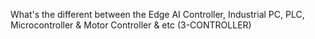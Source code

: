 What's the different between the Edge AI Controller, Industrial PC, PLC, Microcontroller & Motor Controller  & etc (3-CONTROLLER)
